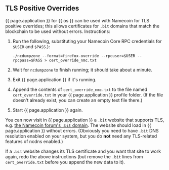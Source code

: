 ## TLS Positive Overrides

{{ page.application }} for {{ os }} can be used with Namecoin for TLS positive overrides; this allows certificates for `.bit` domains that match the blockchain to be used without errors.  Instructions:

1. Run the following, substituting your Namecoin Core RPC credentials for `$USER` and `$PASS`.):
   
       ./ncdumpzone --format=firefox-override --rpcuser=$USER --rpcpass=$PASS > cert_override_nmc.txt
   
2. Wait for `ncdumpzone` to finish running; it should take about a minute.
3. Exit {{ page.application }} if it's running.
4. Append the contents of `cert_override_nmc.txt` to the file named `cert_override.txt` in your {{ page.application }} profile folder. (If the file doesn't already exist, you can create an empty text file there.)
5. Start {{ page.application }} again.

You can now visit in {{ page.application }} a `.bit` website that supports TLS, e.g. [the Namecoin forum's `.bit` domain](https://nf.bit/).  The website should load in {{ page.application }} without errors.  (Obviously you need to have `.bit` DNS resolution enabled on your system, but you do **not** need any TLS-related features of ncdns enabled.)

If a `.bit` website changes its TLS certificate and you want that site to work again, redo the above instructions (but remove the `.bit` lines from `cert_override.txt` before you append the new data to it).


